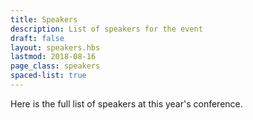 ```yaml
---
title: Speakers
description: List of speakers for the event
draft: false
layout: speakers.hbs
lastmod: 2018-08-16
page_class: speakers
spaced-list: true
---
```


Here is the full list of speakers at this year's conference.
